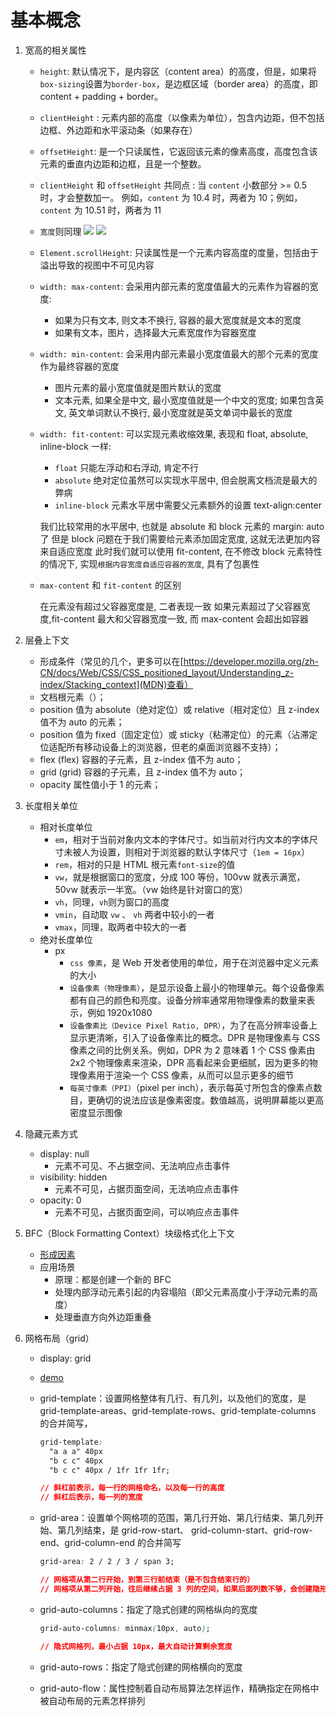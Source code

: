 # 基本概念

1. 宽高的相关属性

   - `height`: 默认情况下，是内容区（content area）的高度，但是，如果将`box-sizing`设置为`border-box`，是边框区域（border area）的高度，即 content + padding + border。
   - `clientHeight` : 元素内部的高度（以像素为单位），包含内边距，但不包括边框、外边距和水平滚动条（如果存在）
   - `offsetHeight`: 是一个只读属性，它返回该元素的像素高度，高度包含该元素的垂直内边距和边框，且是一个整数。
   - `clientHeight` 和 `offsetHeight` 共同点 : 当 `content` 小数部分 >= 0.5 时，才会整数加一。
     例如，`content` 为 10.4 时，两者为 10；例如，`content` 为 10.51 时，两者为 11

   - `宽度`则同理
     ![](https://developer.mozilla.org/en-US/docs/Web/API/Element/clientHeight/dimensions-client.png)
     ![](https://developer.mozilla.org/en-US/docs/Web/API/HTMLElement/offsetHeight/dimensions-offset.png)

   - `Element.scrollHeight`: 只读属性是一个元素内容高度的度量，包括由于溢出导致的视图中不可见内容
   - `width: max-content`:
     会采用内部元素的宽度值最大的元素作为容器的宽度:

     - 如果为只有文本, 则文本不换行, 容器的最大宽度就是文本的宽度
     - 如果有文本，图片，选择最大元素宽度作为容器宽度

   - `width: min-content`:
     会采用内部元素最小宽度值最大的那个元素的宽度作为最终容器的宽度

     - 图片元素的最小宽度值就是图片默认的宽度
     - 文本元素, 如果全是中文, 最小宽度值就是一个中文的宽度; 如果包含英文, 英文单词默认不换行, 最小宽度就是英文单词中最长的宽度

   - `width: fit-content`:
     可以实现元素收缩效果, 表现和 float, absolute, inline-block 一样:

     - `float` 只能左浮动和右浮动, 肯定不行
     - `absolute` 绝对定位虽然可以实现水平居中, 但会脱离文档流是最大的弊病
     - `inline-block` 元素水平居中需要父元素额外的设置 text-align:center

     我们比较常用的水平居中, 也就是 absolute 和 block 元素的 margin: auto 了 但是 block 问题在于我们需要给元素添加固定宽度, 这就无法更加内容来自适应宽度
     此时我们就可以使用 fit-content, 在不修改 block 元素特性的情况下, 实现`根据内容宽度自适应容器的宽度`, 具有了包裹性

   - `max-content` 和 `fit-content` 的区别

     在元素没有超过父容器宽度是, 二者表现一致
     如果元素超过了父容器宽度,fit-content 最大和父容器宽度一致, 而 max-content 会超出如容器

2. 层叠上下文

   - 形成条件（常见的几个，更多可以在[https://developer.mozilla.org/zh-CN/docs/Web/CSS/CSS_positioned_layout/Understanding_z-index/Stacking_context](MDN)查看）
   - 文档根元素（<html>）；
   - position 值为 absolute（绝对定位）或 relative（相对定位）且 z-index 值不为 auto 的元素；
   - position 值为 fixed（固定定位）或 sticky（粘滞定位）的元素（沾滞定位适配所有移动设备上的浏览器，但老的桌面浏览器不支持）；
   - flex (flex) 容器的子元素，且 z-index 值不为 auto；
   - grid (grid) 容器的子元素，且 z-index 值不为 auto；
   - opacity 属性值小于 1 的元素；

3. 长度相关单位

   - 相对长度单位
     - `em`，相对于当前对象内文本的字体尺寸。如当前对行内文本的字体尺寸未被人为设置，则相对于浏览器的默认字体尺寸（`1em = 16px`）
     - `rem`，相对的只是 HTML 根元素`font-size`的值
     - `vw`，就是根据窗口的宽度，分成 100 等份，100vw 就表示满宽，50vw 就表示一半宽。（vw 始终是针对窗口的宽）
     - `vh`，同理，`vh`则为窗口的高度
     - `vmin`，自动取 `vw` 、 `vh` 两者中较小的一者
     - `vmax`，同理，取两者中较大的一者
   - 绝对长度单位
     - px
       - `css 像素`，是 Web 开发者使用的单位，用于在浏览器中定义元素的大小
       - `设备像素（物理像素）`，是显示设备上最小的物理单元。每个设备像素都有自己的颜色和亮度。设备分辨率通常用物理像素的数量来表示，例如 1920x1080
       - `设备像素比（Device Pixel Ratio, DPR）`，为了在高分辨率设备上显示更清晰，引入了设备像素比的概念。DPR 是物理像素与 CSS 像素之间的比例关系。例如，DPR 为 2 意味着 1 个 CSS 像素由 2x2 个物理像素来渲染，DPR 高看起来会更细腻，因为更多的物理像素用于渲染一个 CSS 像素，从而可以显示更多的细节
       - `每英寸像素（PPI）`（pixel per inch），表示每英寸所包含的像素点数目，更确切的说法应该是像素密度。数值越高，说明屏幕能以更高密度显示图像

4. 隐藏元素方式

   - display: null
     - 元素不可见、不占据空间、无法响应点击事件
   - visibility: hidden
     - 元素不可见，占据页面空间，无法响应点击事件
   - opacity: 0
     - 元素不可见，占据页面空间，可以响应点击事件

5. BFC（Block Formatting Context）块级格式化上下文

   - [形成因素](https://developer.mozilla.org/zh-CN/docs/Web/CSS/CSS_display/Block_formatting_context)
   - 应用场景
     - 原理：都是创建一个新的 BFC
     - 处理内部浮动元素引起的内容塌陷（即父元素高度小于浮动元素的高度）
     - 处理垂直方向外边距重叠

6. 网格布局（grid）

   - display: grid
   - [demo](./grid-demo.html)
   - grid-template：设置网格整体有几行、有几列，以及他们的宽度，是 grid-template-areas、grid-template-rows、grid-template-columns 的合并简写，

     ```css
     grid-template:
       "a a a" 40px
       "b c c" 40px
       "b c c" 40px / 1fr 1fr 1fr;

     // 斜杠前表示，每一行的网格命名，以及每一行的高度
     // 斜杠后表示，每一列的宽度
     ```

   - grid-area：设置单个网格项的范围，第几行开始、第几行结束、第几列开始、第几列结束，是 grid-row-start、
     grid-column-start、grid-row-end、grid-column-end 的合并简写

     ```css
     grid-area: 2 / 2 / 3 / span 3;

     // 网格项从第二行开始，到第三行前结束（是不包含结束行的）
     // 网格项从第二列开始，往后继续占据 3 列的空间，如果后面列数不够，会创建隐形网格
     ```

   - grid-auto-columns：指定了隐式创建的网格纵向的宽度

     ```css
     grid-auto-columns: minmax(10px, auto);

     // 隐式网格列，最小占据 10px，最大自动计算剩余宽度
     ```

   - grid-auto-rows：指定了隐式创建的网格横向的宽度
   - grid-auto-flow：属性控制着自动布局算法怎样运作，精确指定在网格中被自动布局的元素怎样排列
